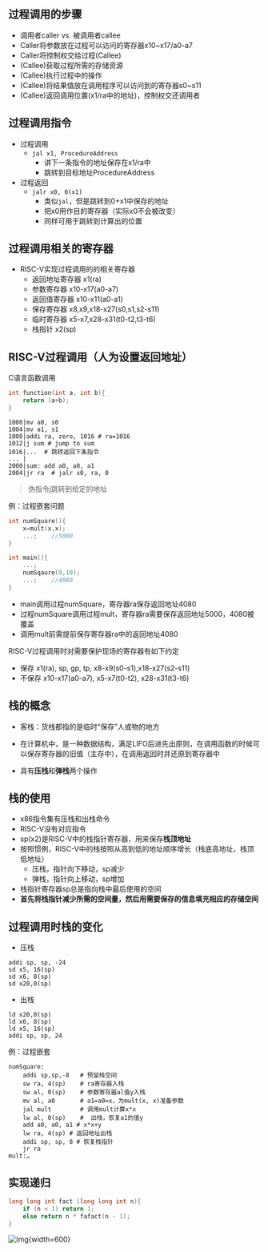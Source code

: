 ## 过程调用的步骤

- 调用者caller vs. 被调用者callee
- Caller将参数放在过程可以访问的寄存器x10~x17/a0-a7
- Caller将控制权交给过程(Callee)
- (Callee)获取过程所需的存储资源
- (Callee)执行过程中的操作
- (Callee)将结果值放在调用程序可以访问到的寄存器s0~s11
- (Callee)返回调用位置(x1/ra中的地址)，控制权交还调用者

## 过程调用指令

- 过程调用
    - `jal x1, ProcedureAddress`
        - 讲下一条指令的地址保存在x1/ra中
        - 跳转到目标地址ProcedureAddress
- 过程返回
    - `jalr x0, 0(x1)`
        - 类似`jal`，但是跳转到0+x1中保存的地址
        - 把x0用作目的寄存器（实际x0不会被改变）
        - 同样可用于跳转到计算出的位置

## 过程调用相关的寄存器

- RISC-V实现过程调用的的相关寄存器
    - 返回地址寄存器 x1(ra)
    - 参数寄存器 x10-x17(a0-a7)
    - 返回值寄存器 x10-x11(a0-a1)
    - 保存寄存器 x8,x9,x18-x27(s0,s1,s2-s11)
    - 临时寄存器 x5-x7,x28-x31(t0-t2,t3-t6)
    - 栈指针 x2(sp)

## RISC-V过程调用（人为设置返回地址）

C语言函数调用

```c
int function(int a, int b){
    return (a+b);
}
```

```RISC-V
1000|mv a0, s0
1004|mv a1, s1
1008|addi ra, zero, 1016 # ra=1016
1012|j sum # jump to sum
1016|...  # 跳转返回下条指令
... |
2000|sum: add a0, a0, a1
2004|jr ra  # jalr x0, ra, 0
```
> 伪指令j跳转到给定的地址

例：过程嵌套问题

```c
int numSquare(){
    x=mult(x,x);
    ...;    //5000
}

int main(){
    ...;
    numSqaure(9,10);
    ...;    //4080
}
```

- main调用过程numSquare，寄存器ra保存返回地址4080
- 过程numSquare调用过程mult，寄存器ra需要保存返回地址5000，4080被覆盖
- 调用mult前需提前保存寄存器ra中的返回地址4080

RISC-V过程调用时对需要保护现场的寄存器有如下约定

- 保存 x1(ra), sp, gp, tp, x8-x9(s0-s1),x18-x27(s2-s11)
- 不保存 x10-x17(a0-a7), x5-x7(t0-t2), x28-x31(t3-t6)


## 栈的概念

- 客栈：货栈都指的是临时“保存”人或物的地方

- 在计算机中，是一种数据结构，满足LIFO后进先出原则，在调用函数的时候可以保存寄存器的旧值（主存中），在调用返回时并还原到寄存器中
- 具有**压栈**和**弹栈**两个操作

## 栈的使用

- x86指令集有压栈和出栈命令
- RISC-V没有对应指令
- sp(x2)是RISC-V中的栈指针寄存器，用来保存**栈顶地址**
- 按照惯例，RISC-V中的栈按照从高到低的地址顺序增长（栈底高地址，栈顶低地址）
    - 压栈，指针向下移动，sp减少
    - 弹栈，指针向上移动，sp增加
- 栈指针寄存器sp总是指向栈中最后使用的空间
- **首先将栈指针减少所需的空间量，然后用需要保存的信息填充相应的存储空间**

## 过程调用时栈的变化

- 压栈

```RISC-V
addi sp, sp, -24
sd x5, 16(sp)
sd x6, 8(sp)
sd x20,0(sp)
```

- 出栈

```RISC-V
ld x20,0(sp)
ld x6, 8(sp)
ld x5, 16(sp)
addi sp, sp, 24
```

例：过程嵌套

```risc-v
numSquare:
    addi sp,sp,-8   # 预留栈空间
    sw ra, 4(sp)    # ra寄存器入栈
    sw al, 0(sp)    # 参数寄存器al值y入栈
    mv al, a0       # a1=a0=x，为mult(x, x)准备参数
    jal mult        # 调用mult计算x*x
    lw al, 0(sp)    #  出栈，恢复a1的值y
    add a0, a0, a1 # x*x+y
    lw ra, 4(sp) # 返回地址出栈
    addi sp, sp, 8 # 恢复栈指针
    jr ra
mult:…
```

## 实现递归
```c
long long int fact (long long int n){
    if (n < 1) return 1;
    else return n * fafact(n - 1);
}
```


![img](https://github.com/DINOREXNB/DINOREXNB.github.io/blob/main/docs/images/jz5-1.png?raw=true){width=600}